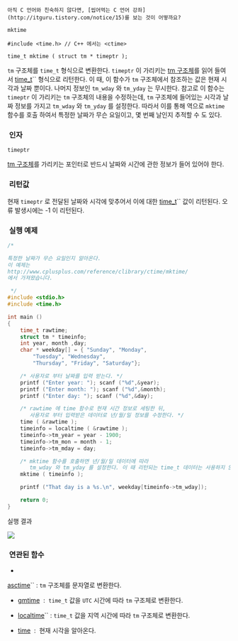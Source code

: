


```warning
아직 C 언어와 친숙하지 않다면, [씹어먹는 C 언어 강좌](http://itguru.tistory.com/notice/15)를 보는 것이 어떻까요?

```

`mktime`



```info
#include <time.h> // C++ 에서는 <ctime>

time_t mktime ( struct tm * timeptr );

```

`tm` 구조체를 `time_t` 형식으로 변환한다.
`timeptr` 이 가리키는 [ tm 구조체](http://itguru.tistory.com/109)를 읽어 들여서 [time_t](http://itguru.tistory.com/113)`` 형식으로 리턴한다. 이 때, 이 함수가 `tm` 구조체에서 참조하는 값은 현재 시각과 날짜 뿐이다. 나머지 정보인 `tm_wday` 와 `tm_yday` 는 무시한다. 참고로 이 함수는 `timeptr` 이 가리키는 `tm` 구조체의 내용을 수정하는데, `tm` 구조체에 들어있는 시각과 날짜 정보를 가지고 `tm_wday` 와 `tm_yday` 를 설정한다. 따라서 이를 통해 역으로 `mktime` 함수를 호출 하여서 특정한 날짜가 무슨 요일이고, 몇 번째 날인지 추적할 수 도 있다.



###  인자




`timeptr`

 [tm 구조체](http://itguru.tistory.com/109)를 가리키는 포인터로 반드시 날짜와 시간에 관한 정보가 들어 있어야 한다.



###  리턴값





현재 `timeptr` 로 전달된 날짜와 시각에 맞추어서 이에 대한 [time_t](http://itguru.tistory.com/113)`` 값이 리턴된다. 오류 발생시에는 -1 이 리턴된다.



###  실행 예제



```cpp
/*

특정한 날짜가 무슨 요일인지 알아온다.
이 예제는
http://www.cplusplus.com/reference/clibrary/ctime/mktime/
에서 가져왔습니다.

 */
#include <stdio.h>
#include <time.h>

int main ()
{
    time_t rawtime;
    struct tm * timeinfo;
    int year, month ,day;
    char * weekday[] = { "Sunday", "Monday",
        "Tuesday", "Wednesday",
        "Thursday", "Friday", "Saturday"};

    /* 사용자로 부터 날짜를 입력 받는다. */
    printf ("Enter year: "); scanf ("%d",&year);
    printf ("Enter month: "); scanf ("%d",&month);
    printf ("Enter day: "); scanf ("%d",&day);

    /* rawtime 에 time 함수로 현재 시간 정보로 세팅한 뒤,
       사용자로 부터 입력받은 데이터로 년/월/일 정보를 수정한다. */
    time ( &rawtime );
    timeinfo = localtime ( &rawtime );
    timeinfo->tm_year = year - 1900;
    timeinfo->tm_mon = month - 1;
    timeinfo->tm_mday = day;

    /* mktime 함수를 호출하면 년/월/일 데이터에 따라
       tm_wday 와 tm_yday 를 설정한다. 이 때 리턴되는 time_t 데이터는 사용하지 않는다.*/
    mktime ( timeinfo );

    printf ("That day is a %s.\n", weekday[timeinfo->tm_wday]);

    return 0;
}

```

실행 결과


![](http://img1.daumcdn.net/thumb/R1920x0/?fname=http%3A%2F%2Fcfile29.uf.tistory.com%2Fimage%2F2053CC544D1607BD2BED84)





###  연관된 함수


* 
 [asctime](http://itguru.tistory.com/116)`` : `tm` 구조체를 문자열로 변환한다.



*  [gmtime](http://itguru.tistory.com/119)  :  `time_t` 값을 `UTC` 시간에 따라 `tm` 구조체로 변환한다.



*  [localtime](http://itguru.tistory.com/120)`` :
`time_t` 값을 지역 시간에 따라 `tm` 구조체로 변환한다.

*  [time](http://itguru.tistory.com/114)  :  현재 시각을 알아온다.







